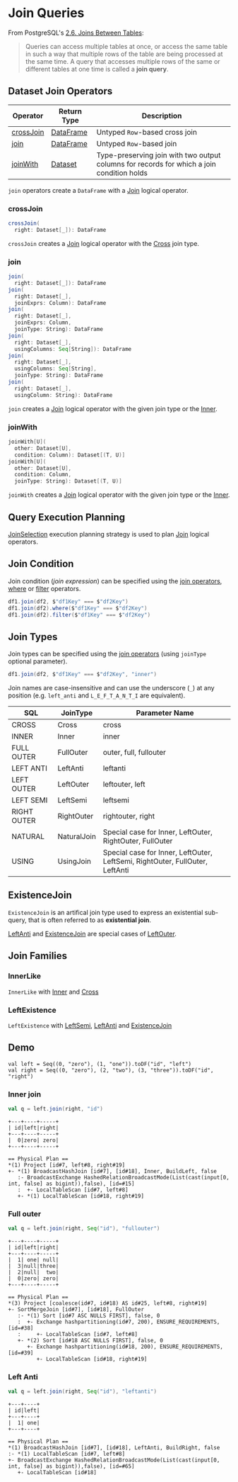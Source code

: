 # Join Queries

From PostgreSQL's [2.6. Joins Between Tables](https://www.postgresql.org/docs/current/static/tutorial-join.html):

> Queries can access multiple tables at once, or access the same table in such a way that multiple rows of the table are being processed at the same time. A query that accesses multiple rows of the same or different tables at one time is called a **join query**.

## Dataset Join Operators

Operator | Return Type | Description
---------|----------|---------
 [crossJoin](#crossJoin) | [DataFrame](DataFrame.md) | Untyped ``Row``-based cross join
 [join](#join) | [DataFrame](DataFrame.md) | Untyped ``Row``-based join
 [joinWith](#joinWith) | [Dataset](Dataset.md) | Type-preserving join with two output columns for records for which a join condition holds

`join` operators create a `DataFrame` with a [Join](logical-operators/Join.md) logical operator.

### <span id="crossJoin"> crossJoin

```scala
crossJoin(
  right: Dataset[_]): DataFrame
```

`crossJoin` creates a [Join](logical-operators/Join.md) logical operator with the [Cross](#JoinType) join type.

### <span id="join"> join

```scala
join(
  right: Dataset[_]): DataFrame
join(
  right: Dataset[_],
  joinExprs: Column): DataFrame
join(
  right: Dataset[_],
  joinExprs: Column,
  joinType: String): DataFrame
join(
  right: Dataset[_],
  usingColumns: Seq[String]): DataFrame
join(
  right: Dataset[_],
  usingColumns: Seq[String],
  joinType: String): DataFrame
join(
  right: Dataset[_],
  usingColumn: String): DataFrame
```

`join` creates a [Join](logical-operators/Join.md) logical operator with the given join type or the [Inner](#JoinType).

### <span id="joinWith"> joinWith

```scala
joinWith[U](
  other: Dataset[U],
  condition: Column): Dataset[(T, U)]
joinWith[U](
  other: Dataset[U],
  condition: Column,
  joinType: String): Dataset[(T, U)]
```

`joinWith` creates a [Join](logical-operators/Join.md) logical operator with the given join type or the [Inner](#JoinType).

## Query Execution Planning

[JoinSelection](execution-planning-strategies/JoinSelection.md) execution planning strategy is used to plan [Join](logical-operators/Join.md) logical operators.

## Join Condition

Join condition (_join expression_) can be specified using the [join operators](#dataset-join-operators), [where](spark-sql-dataset-operators.md#where) or [filter](spark-sql-dataset-operators.md#filter) operators.

```scala
df1.join(df2, $"df1Key" === $"df2Key")
df1.join(df2).where($"df1Key" === $"df2Key")
df1.join(df2).filter($"df1Key" === $"df2Key")
```

## <span id="joinType"><span id="JoinType"><span id="join-types"> Join Types

Join types can be specified using the [join operators](#dataset-join-operators) (using `joinType` optional parameter).

```scala
df1.join(df2, $"df1Key" === $"df2Key", "inner")
```

Join names are case-insensitive and can use the underscore (`_`) at any position (e.g. `left_anti` and `L_E_F_T_A_N_T_I` are equivalent).

SQL          | JoinType    | Parameter Name
-------------|-------------|---------
 CROSS       | Cross       | cross
 INNER       | Inner       | inner
 FULL OUTER  | FullOuter   | outer, full, fullouter
 LEFT ANTI   | LeftAnti    | leftanti
 LEFT OUTER  | LeftOuter   | leftouter, left
 LEFT SEMI   | LeftSemi    | leftsemi
 RIGHT OUTER | RightOuter  | rightouter, right
 NATURAL     | NaturalJoin | Special case for Inner, LeftOuter, RightOuter, FullOuter
 USING       | UsingJoin   | Special case for Inner, LeftOuter, LeftSemi, RightOuter, FullOuter, LeftAnti

## <span id="ExistenceJoin"> ExistenceJoin

`ExistenceJoin` is an artifical join type used to express an existential sub-query, that is often referred to as **existential join**.

[LeftAnti](#LeftAnti) and [ExistenceJoin](#ExistenceJoin) are special cases of [LeftOuter](#LeftOuter).

## Join Families

### <span id="InnerLike"> InnerLike

`InnerLike` with [Inner](#Inner) and [Cross](#Cross)

### <span id="LeftExistence"> LeftExistence

`LeftExistence` with [LeftSemi](#LeftSemi), [LeftAnti](#LeftAnti) and [ExistenceJoin](#ExistenceJoin)

## Demo

```text
val left = Seq((0, "zero"), (1, "one")).toDF("id", "left")
val right = Seq((0, "zero"), (2, "two"), (3, "three")).toDF("id", "right")
```

### Inner join

```scala
val q = left.join(right, "id")
```

```text
+---+----+-----+
| id|left|right|
+---+----+-----+
|  0|zero| zero|
+---+----+-----+
```

```text
== Physical Plan ==
*(1) Project [id#7, left#8, right#19]
+- *(1) BroadcastHashJoin [id#7], [id#18], Inner, BuildLeft, false
   :- BroadcastExchange HashedRelationBroadcastMode(List(cast(input[0, int, false] as bigint)),false), [id=#15]
   :  +- LocalTableScan [id#7, left#8]
   +- *(1) LocalTableScan [id#18, right#19]
```

### Full outer

```scala
val q = left.join(right, Seq("id"), "fullouter")
```

```text
+---+----+-----+
| id|left|right|
+---+----+-----+
|  1| one| null|
|  3|null|three|
|  2|null|  two|
|  0|zero| zero|
+---+----+-----+
```

```text
== Physical Plan ==
*(3) Project [coalesce(id#7, id#18) AS id#25, left#8, right#19]
+- SortMergeJoin [id#7], [id#18], FullOuter
   :- *(1) Sort [id#7 ASC NULLS FIRST], false, 0
   :  +- Exchange hashpartitioning(id#7, 200), ENSURE_REQUIREMENTS, [id=#38]
   :     +- LocalTableScan [id#7, left#8]
   +- *(2) Sort [id#18 ASC NULLS FIRST], false, 0
      +- Exchange hashpartitioning(id#18, 200), ENSURE_REQUIREMENTS, [id=#39]
         +- LocalTableScan [id#18, right#19]
```

### Left Anti

```scala
val q = left.join(right, Seq("id"), "leftanti")
```

```text
+---+----+
| id|left|
+---+----+
|  1| one|
+---+----+
```

```text
== Physical Plan ==
*(1) BroadcastHashJoin [id#7], [id#18], LeftAnti, BuildRight, false
:- *(1) LocalTableScan [id#7, left#8]
+- BroadcastExchange HashedRelationBroadcastMode(List(cast(input[0, int, false] as bigint)),false), [id=#65]
   +- LocalTableScan [id#18]
```
